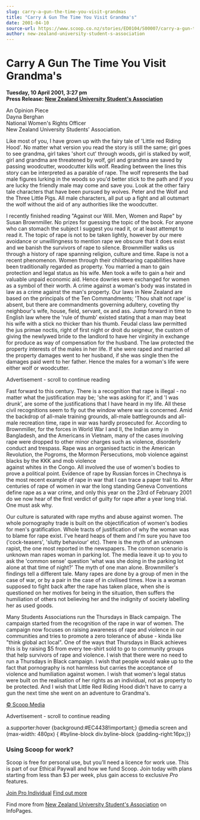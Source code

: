 ```yaml
---
slug: carry-a-gun-the-time-you-visit-grandmas
title: "Carry A Gun The Time You Visit Grandma's"
date: 2001-04-10
source-url: https://www.scoop.co.nz/stories/ED0104/S00007/carry-a-gun-the-time-you-visit-grandmas.htm
author: new-zealand-university-student-s-association
---
```

Carry A Gun The Time You Visit Grandma's
========================================

**Tuesday, 10 April 2001, 3:27 pm**  
**Press Release: [New Zealand University Student's Association](https://info.scoop.co.nz/New_Zealand_University_Student's_Association)**

An Opinion Piece  
Dayna Berghan  
National Women's Rights Officer  
New Zealand University Students' Association.

Like most of you, I have grown up with the fairy tale of 'Little red Riding Hood'. No matter what version you read the story is still the same; girl goes to see grandma, girl takes 'short cut' through woods, girl is stalked by wolf, girl and grandma are threatened by wolf, girl and grandma are saved by passing woodcutter, woodcutter kills wolf. Reading between the lines this story can be interpreted as a parable of rape. The wolf represents the bad male figures lurking in the woods so you'd better stick to the path and if you are lucky the friendly male may come and save you. Look at the other fairy tale characters that have been pursued by wolves. Peter and the Wolf and the Three Little Pigs. All male characters, all put up a fight and all outsmart the wolf without the aid of any authorities like the woodcutter.

I recently finished reading "Against our Will. Men, Women and Rape" by Susan Brownmiller. No prizes for guessing the topic of the book. For anyone who can stomach the subject I suggest you read it, or at least attempt to read it. The topic of rape is not to be taken lightly, however by our mere avoidance or unwillingness to mention rape we obscure that it does exist and we banish the survivors of rape to silence. Brownmiller walks us through a history of rape spanning religion, culture and time. Rape is not a recent phenomenon. Women through their childbearing capabilities have been traditionally regarded as property. You married a man to gain protection and legal status as his wife. Men took a wife to gain a heir and valuable unpaid economic aid. Hence dowries were exchanged for women as a symbol of their worth. A crime against a woman's body was instated in law as a crime against the man's property. Our laws in New Zealand are based on the principals of the Ten Commandments; 'Thou shalt not rape' is absent, but there are commandments governing adultery, coveting thy neighbour's wife, house, field, servant, ox and ass. Jump forward in time to English law where the 'rule of thumb' existed stating that a man may beat his wife with a stick no thicker than his thumb. Feudal class law permitted the jus primae noctis, right of first night or droit du seigneur, the custom of giving the newlywed bride to the landlord to have her virginity in exchange for produce as way of compensation for the husband. The law protected the property interests of the males in her life. If she were raped and married all the property damages went to her husband, if she was single then the damages paid went to her father. Hence the males for a woman's life were either wolf or woodcutter.

Advertisement - scroll to continue reading





Fast forward to this century. There is a recognition that rape is illegal - no matter what the justification may be; 'she was asking for it', and 'I was drunk', are some of the justifications that I have heard in my life. All these civil recognitions seem to fly out the window where war is concerned. Amid the backdrop of all-male training grounds, all-male battlegrounds and all-male recreation time, rape in war was hardly prosecuted for. According to Brownmiller, for the forces in World War I and II, the Indian army in Bangladesh, and the Americans in Vietnam, many of the cases involving rape were dropped to other minor charges such as violence, disorderly conduct and trespass. Rape was an organised tactic in the American Revolution, the Pogroms, the Mormon Persecutions, mob violence against blacks by the KKK and mob violence  
against whites in the Congo. All involved the use of women's bodies to prove a political point. Evidence of rape by Russian forces in Chechnya is the most recent example of rape in war that I can trace a paper trail to. After centuries of rape of women in war the long standing Geneva Conventions define rape as a war crime, and only this year on the 23rd of February 2001 do we now hear of the first verdict of guilty for rape after a year long trial. One must ask why.

Our culture is saturated with rape myths and abuse against women. The whole pornography trade is built on the objectification of women's bodies for men's gratification. Whole tracts of justification of why the woman was to blame for rape exist. I've heard heaps of them and I'm sure you have too ('cock-teasers', 'slutty behaviour' etc). There is the myth of an unknown rapist, the one most reported in the newspapers. The common scenario is unknown man rapes woman in parking lot. The media leave it up to you to ask the 'common sense' question 'what was she doing in the parking lot alone at that time of night?' The myth of one man alone. Brownmiller's findings tell a different tale. Many rapes are done by a group of men in the case of war, or by a pair in the case of in civilised times. How is a woman supposed to fight back after the rape has taken place, when she is questioned on her motives for being in the situation, then suffers the humiliation of others not believing her and the indignity of society labelling her as used goods.

Many Students Associations run the Thursdays in Black campaign. The campaign started from the recognition of the rape in war of women. The campaign now focuses on raising awareness of rape and violence in our communities and tries to promote a zero tolerance of abuse - kinda like "think global act local". One of the ways that Thursdays in Black achieves this is by raising $5 from every tee-shirt sold to go to community groups that help survivors of rape and violence. I wish that there were no need to run a Thursdays in Black campaign. I wish that people would wake up to the fact that pornography is not harmless but carries the acceptance of violence and humiliation against women. I wish that women's legal status were built on the realisation of her rights as an individual, not as property to be protected. And I wish that Little Red Riding Hood didn't have to carry a gun the next time she went on an adventure to Grandma's.

[© Scoop Media](http://www.scoop.co.nz/about/terms.html)  

Advertisement - scroll to continue reading



a.supporter:hover {background:#EC4438!important;} @media screen and (max-width: 480px) { #byline-block div.byline-block {padding-right:16px;}}

### Using Scoop for work?

Scoop is free for personal use, but you’ll need a licence for work use. This is part of our Ethical Paywall and how we fund Scoop. Join today with plans starting from less than $3 per week, plus gain access to exclusive _Pro_ features.  
  
[Join Pro Individual](https://pro.scoop.co.nz/Individual/?from=ProIn24) [Find out more](https://pro.scoop.co.nz/using-scoop-for-work/?from=ProIn24)

Find more from [New Zealand University Student's Association](https://info.scoop.co.nz/New_Zealand_University_Student's_Association) on InfoPages.